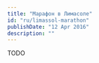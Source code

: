 ```yaml
---
title: "Марафон в Лимасоле"
id: "ru/limassol-marathon"
publishDate: "12 Apr 2016"
description: ""
---
```


TODO
